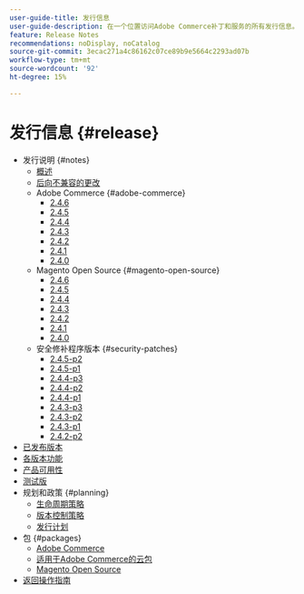 ```yaml
---
user-guide-title: 发行信息
user-guide-description: 在一个位置访问Adobe Commerce补丁和服务的所有发行信息。
feature: Release Notes
recommendations: noDisplay, noCatalog
source-git-commit: 3ecac271a4c86162c07ce89b9e5664c2293ad07b
workflow-type: tm+mt
source-wordcount: '92'
ht-degree: 15%

---
```



# 发行信息 {#release}

- 发行说明 {#notes}
   - [概述](release-notes/overview.md)
   - [后向不兼容的更改](backward-incompatible-changes.md)
   - Adobe Commerce {#adobe-commerce}
      - [2.4.6](release-notes/commerce/2-4-6.md)
      - [2.4.5](release-notes/commerce/2-4-5.md)
      - [2.4.4](release-notes/commerce/2-4-4.md)
      - [2.4.3](release-notes/commerce/2-4-3.md)
      - [2.4.2](release-notes/commerce/2-4-2.md)
      - [2.4.1](release-notes/commerce/2-4-1.md)
      - [2.4.0](release-notes/commerce/2-4-0.md)
   - Magento Open Source {#magento-open-source}
      - [2.4.6](release-notes/open-source/2-4-6.md)
      - [2.4.5](release-notes/open-source/2-4-5.md)
      - [2.4.4](release-notes/open-source/2-4-4.md)
      - [2.4.3](release-notes/open-source/2-4-3.md)
      - [2.4.2](release-notes/open-source/2-4-2.md)
      - [2.4.1](release-notes/open-source/2-4-1.md)
      - [2.4.0](release-notes/open-source/2-4-0.md)
   - 安全修补程序版本 {#security-patches}
      - [2.4.5-p2](release-notes/security/2-4-5-p2.md)
      - [2.4.5-p1](release-notes/security/2-4-5-p1.md)
      - [2.4.4-p3](release-notes/security/2-4-4-p3.md)
      - [2.4.4-p2](release-notes/security/2-4-4-p2.md)
      - [2.4.4-p1](release-notes/security/2-4-4-p1.md)
      - [2.4.3-p3](release-notes/security/2-4-3-p3.md)
      - [2.4.3-p2](release-notes/security/2-4-3-p2.md)
      - [2.4.3-p1](release-notes/security/2-4-3-p1.md)
      - [2.4.2-p2](release-notes/security/2-4-2-p2.md)
- [已发布版本](versions.md)
- [各版本功能](features.md)
- [产品可用性](product-availability.md)
- [测试版](beta.md)
- 规划和政策 {#planning}
   - [生命周期策略](lifecycle-policy.md)
   - [版本控制策略](versioning-policy.md)
   - [发行计划](schedule.md)
- 包 {#packages}
   - [Adobe Commerce](packages/adobe-commerce.md)
   - [适用于Adobe Commerce的云包](packages/cloud.md)
   - [Magento Open Source](packages/magento-open-source.md)
- [返回操作指南](https://experienceleague.adobe.com/docs/commerce-operations/operational-guides/home.html)
